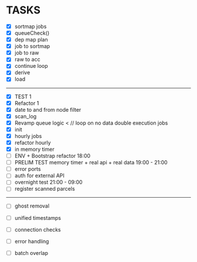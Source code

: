 # TASKS

- [X] sortmap jobs 
- [X] queueCheck()
- [X] dep map plan 
- [X] job to sortmap 
- [X] job to raw
- [X] raw to acc
- [X] continue loop
- [X] derive
- [X] load
---
- [X] TEST 1
- [X] Refactor 1
- [X] date to and from node filter
- [X] scan_log
- [X] Revamp queue logic < // loop on no data double execution jobs 
- [X] init 
- [X] hourly jobs
- [X] refactor hourly
- [X] in memory timer 
- [ ] ENV + Bootstrap refactor 18:00
- [ ] PRELIM TEST memory timer + real api + real data 19:00 - 21:00
- [ ] error ports
- [ ] auth for external API
- [ ] overnight test 21:00 - 09:00
- [ ] register scanned parcels
---
- [ ] ghost removal
- [ ] unified timestamps
- [ ] connection checks
- [ ] error handling
- [ ] batch overlap

